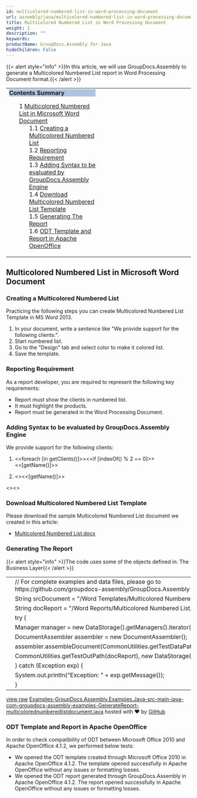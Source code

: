 ```yaml
---
id: multicolored-numbered-list-in-word-processing-document
url: assembly/java/multicolored-numbered-list-in-word-processing-document
title: Multicolored Numbered List in Word Processing Document
weight: 1
description: ""
keywords: 
productName: GroupDocs.Assembly for Java
hideChildren: False
---
```

{{< alert style="info" >}}In this article, we will use GroupDocs.Assembly to generate a Multicolored Numbered List report in Word Processing Document format.{{< /alert >}}

<table class="sectionMacro" border="0" cellpadding="5" cellspacing="0" width="100%"><tbody><tr><td valign="top" width="50%"><div class="panel" style="border-top-width: 1px; border-right-width: 1px; border-bottom-width: 1px; border-left-width: 1px;"><div class="panelHeader" style="border-bottom-width: 1px; background-color: rgb(176, 196, 222);"><b>Contents Summary</b></div><div class="panelContent"><style type="text/css">div.rbtoc1593026732435 { padding-top: 0px; padding-right: 0px; padding-bottom: 0px; padding-left: 0px; }div.rbtoc1593026732435 ul { list-style-type: none; list-style-image: none; margin-left: 0px; }div.rbtoc1593026732435 li { margin-left: 0px; padding-left: 0px; }</style><div class="toc rbtoc1593026732435"><ul class="toc-indentation"><li><span class="TOCOutline">1</span> <a href="#MulticoloredNumberedListinWordProcessingDocument-MulticoloredNumberedListinMicrosoftWordDocument">Multicolored Numbered List in Microsoft Word Document</a><ul class="toc-indentation"><li><span class="TOCOutline">1.1</span> <a href="#MulticoloredNumberedListinWordProcessingDocument-CreatingaMulticoloredNumberedList">Creating a Multicolored Numbered List</a></li><li><span class="TOCOutline">1.2</span> <a href="#MulticoloredNumberedListinWordProcessingDocument-ReportingRequirement">Reporting Requirement</a></li><li><span class="TOCOutline">1.3</span> <a href="#MulticoloredNumberedListinWordProcessingDocument-AddingSyntaxtobeevaluatedbyGroupDocs.AssemblyEngine">Adding Syntax to be evaluated by GroupDocs.Assembly Engine</a></li><li><span class="TOCOutline">1.4</span> <a href="#MulticoloredNumberedListinWordProcessingDocument-DownloadMulticoloredNumberedListTemplate">Download Multicolored Numbered List Template</a></li><li><span class="TOCOutline">1.5</span> <a href="#MulticoloredNumberedListinWordProcessingDocument-GeneratingTheReport">Generating The Report</a></li><li><span class="TOCOutline">1.6</span> <a href="#MulticoloredNumberedListinWordProcessingDocument-ODTTemplateandReportinApacheOpenOffice">ODT Template and Report in Apache OpenOffice</a></li></ul></li></ul></div></div></div></td><td valign="top" width="15%"></td><td valign="top" width="35%"></td></tr></tbody></table>

## Multicolored Numbered List in Microsoft Word Document

### Creating a Multicolored Numbered List

Practicing the following steps you can create Multicolored Numbered List Template in MS Word 2013.

1.  In your document, write a sentence like "We provide support for the following clients:".
2.  Start numbered list.
3.  Go to the "Design" tab and select color to make it colored list.
4.  Save the template.

### Reporting Requirement

As a report developer, you are required to represent the following key requirements:

*   Report must show the clients in numbered list.
*   It must highlight the products.
*   Report must be generated in the Word Processing Document.

### Adding Syntax to be evaluated by GroupDocs.Assembly Engine

We provide support for the following clients:

1. <<foreach \[in getClients()\]>><<if \[indexOf() % 2 == 0\]>><<\[getName()\]>>

2. <<else>><<\[getName()\]>>

<</if>><</foreach>>

### Download Multicolored Numbered List Template

Please download the sample Multicolored Numbered List document we created in this article:

*   [Multicolored Numbered List.docx](https://github.com/groupdocs-assembly/GroupDocs.Assembly-for-Java/blob/master/Examples/GroupDocs.Assembly.Examples.Java/Data/Storage/Word%20Templates/Multicolored%20Numbered%20List.docx?raw=true)

### Generating The Report

{{< alert style="info" >}}The code uses some of the objects defined in: The Business Layer{{< /alert >}}

<table class="highlight tab-size js-file-line-container" data-tab-size="8" data-paste-markdown-skip=""><tbody><tr><td id="file-examples-groupdocs-assembly-examples-java-src-main-java-com-groupdocs-assembly-examples-generatereport-multicolorednumberedlistdocument-java-L1" class="blob-num js-line-number" data-line-number="1"></td><td id="file-examples-groupdocs-assembly-examples-java-src-main-java-com-groupdocs-assembly-examples-generatereport-multicolorednumberedlistdocument-java-LC1" class="blob-code blob-code-inner js-file-line"><span class="pl-c"><span class="pl-c">//</span> For complete examples and data files, please go to https://github.com/groupdocs-assembly/GroupDocs.Assembly-for-Java</span></td></tr><tr><td id="file-examples-groupdocs-assembly-examples-java-src-main-java-com-groupdocs-assembly-examples-generatereport-multicolorednumberedlistdocument-java-L2" class="blob-num js-line-number" data-line-number="2"></td><td id="file-examples-groupdocs-assembly-examples-java-src-main-java-com-groupdocs-assembly-examples-generatereport-multicolorednumberedlistdocument-java-LC2" class="blob-code blob-code-inner js-file-line"><span class="pl-smi">String</span> srcDocument <span class="pl-k">=</span> <span class="pl-s"><span class="pl-pds">"</span>/Word Templates/Multicolored Numbered List.docx<span class="pl-pds">"</span></span>;</td></tr><tr><td id="file-examples-groupdocs-assembly-examples-java-src-main-java-com-groupdocs-assembly-examples-generatereport-multicolorednumberedlistdocument-java-L3" class="blob-num js-line-number" data-line-number="3"></td><td id="file-examples-groupdocs-assembly-examples-java-src-main-java-com-groupdocs-assembly-examples-generatereport-multicolorednumberedlistdocument-java-LC3" class="blob-code blob-code-inner js-file-line"><span class="pl-smi">String</span> docReport <span class="pl-k">=</span> <span class="pl-s"><span class="pl-pds">"</span>/Word Reports/Multicolored Numbered List_report.docx<span class="pl-pds">"</span></span>;</td></tr><tr><td id="file-examples-groupdocs-assembly-examples-java-src-main-java-com-groupdocs-assembly-examples-generatereport-multicolorednumberedlistdocument-java-L4" class="blob-num js-line-number" data-line-number="4"></td><td id="file-examples-groupdocs-assembly-examples-java-src-main-java-com-groupdocs-assembly-examples-generatereport-multicolorednumberedlistdocument-java-LC4" class="blob-code blob-code-inner js-file-line"><span class="pl-k">try</span> {</td></tr><tr><td id="file-examples-groupdocs-assembly-examples-java-src-main-java-com-groupdocs-assembly-examples-generatereport-multicolorednumberedlistdocument-java-L5" class="blob-num js-line-number" data-line-number="5"></td><td id="file-examples-groupdocs-assembly-examples-java-src-main-java-com-groupdocs-assembly-examples-generatereport-multicolorednumberedlistdocument-java-LC5" class="blob-code blob-code-inner js-file-line"><span class="pl-smi">Manager</span> manager <span class="pl-k">=</span> <span class="pl-k">new</span> <span class="pl-smi">DataStorage</span>()<span class="pl-k">.</span>getManagers()<span class="pl-k">.</span>iterator()<span class="pl-k">.</span>next();</td></tr><tr><td id="file-examples-groupdocs-assembly-examples-java-src-main-java-com-groupdocs-assembly-examples-generatereport-multicolorednumberedlistdocument-java-L6" class="blob-num js-line-number" data-line-number="6"></td><td id="file-examples-groupdocs-assembly-examples-java-src-main-java-com-groupdocs-assembly-examples-generatereport-multicolorednumberedlistdocument-java-LC6" class="blob-code blob-code-inner js-file-line"><span class="pl-smi">DocumentAssembler</span> assembler <span class="pl-k">=</span> <span class="pl-k">new</span> <span class="pl-smi">DocumentAssembler</span>();</td></tr><tr><td id="file-examples-groupdocs-assembly-examples-java-src-main-java-com-groupdocs-assembly-examples-generatereport-multicolorednumberedlistdocument-java-L7" class="blob-num js-line-number" data-line-number="7"></td><td id="file-examples-groupdocs-assembly-examples-java-src-main-java-com-groupdocs-assembly-examples-generatereport-multicolorednumberedlistdocument-java-LC7" class="blob-code blob-code-inner js-file-line">assembler<span class="pl-k">.</span>assembleDocument(<span class="pl-smi">CommonUtilities</span><span class="pl-k">.</span>getTestDataPath(srcDocument),</td></tr><tr><td id="file-examples-groupdocs-assembly-examples-java-src-main-java-com-groupdocs-assembly-examples-generatereport-multicolorednumberedlistdocument-java-L8" class="blob-num js-line-number" data-line-number="8"></td><td id="file-examples-groupdocs-assembly-examples-java-src-main-java-com-groupdocs-assembly-examples-generatereport-multicolorednumberedlistdocument-java-LC8" class="blob-code blob-code-inner js-file-line"><span class="pl-smi">CommonUtilities</span><span class="pl-k">.</span>getTestOutPath(docReport), <span class="pl-k">new</span> <span class="pl-smi">DataStorage</span>(), <span class="pl-c1">null</span>);</td></tr><tr><td id="file-examples-groupdocs-assembly-examples-java-src-main-java-com-groupdocs-assembly-examples-generatereport-multicolorednumberedlistdocument-java-L9" class="blob-num js-line-number" data-line-number="9"></td><td id="file-examples-groupdocs-assembly-examples-java-src-main-java-com-groupdocs-assembly-examples-generatereport-multicolorednumberedlistdocument-java-LC9" class="blob-code blob-code-inner js-file-line">} <span class="pl-k">catch</span> (<span class="pl-smi">Exception</span> exp) {</td></tr><tr><td id="file-examples-groupdocs-assembly-examples-java-src-main-java-com-groupdocs-assembly-examples-generatereport-multicolorednumberedlistdocument-java-L10" class="blob-num js-line-number" data-line-number="10"></td><td id="file-examples-groupdocs-assembly-examples-java-src-main-java-com-groupdocs-assembly-examples-generatereport-multicolorednumberedlistdocument-java-LC10" class="blob-code blob-code-inner js-file-line"><span class="pl-smi">System</span><span class="pl-k">.</span>out<span class="pl-k">.</span>println(<span class="pl-s"><span class="pl-pds">"</span>Exception: <span class="pl-pds">"</span></span> <span class="pl-k">+</span> exp<span class="pl-k">.</span>getMessage());</td></tr><tr><td id="file-examples-groupdocs-assembly-examples-java-src-main-java-com-groupdocs-assembly-examples-generatereport-multicolorednumberedlistdocument-java-L11" class="blob-num js-line-number" data-line-number="11"></td><td id="file-examples-groupdocs-assembly-examples-java-src-main-java-com-groupdocs-assembly-examples-generatereport-multicolorednumberedlistdocument-java-LC11" class="blob-code blob-code-inner js-file-line">}</td></tr></tbody></table>

[view raw](https://gist.github.com/atirtahirgroupdocs/4987c248fc7dc91dbbe9c56980c059fa/raw/57e537807591f7502dd74b4e026068b815508e2b/Examples-GroupDocs.Assembly.Examples.Java-src-main-java-com-groupdocs-assembly-examples-GenerateReport-multicolorednumberedlistdocument.java) [Examples-GroupDocs.Assembly.Examples.Java-src-main-java-com-groupdocs-assembly-examples-GenerateReport-multicolorednumberedlistdocument.java](https://gist.github.com/atirtahirgroupdocs/4987c248fc7dc91dbbe9c56980c059fa#file-examples-groupdocs-assembly-examples-java-src-main-java-com-groupdocs-assembly-examples-generatereport-multicolorednumberedlistdocument-java) hosted with ❤ by [GitHub](https://github.com)

### ODT Template and Report in Apache OpenOffice

In order to check compatibility of ODT between Microsoft Office 2010 and Apache OpenOffice 4.1.2, we performed below tests:

*   We opened the ODT template created through Microsoft Office 2010 in Apache OpenOffice 4.1.2. The template opened successfully in Apache OpenOffice without any issues or formatting losses.
*   We opened the ODT report generated through GroupDocs.Assembly in Apache OpenOffice 4.1.2. The report opened successfully in Apache OpenOffice without any issues or formatting losses.
